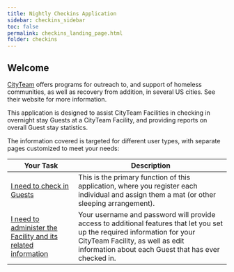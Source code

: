 ```yaml
---
title: Nightly Checkins Application
sidebar: checkins_sidebar
toc: false
permalink: checkins_landing_page.html
folder: checkins
---
```


## Welcome

[CityTeam](https://cityteam.org) offers programs for outreach to, and
support of homeless communities, as well as recovery from addition,
in several US cities.  See their website for more information.

This application is designed to assist CityTeam Facilities in checking in
overnight stay Guests at a CityTeam Facility, and providing reports on
overall Guest stay statistics.

The information covered is targeted for different user types, with separate
pages customized to meet your needs:

| Your Task | Description                                                                                                                                                                                                           |
| --------- |-----------------------------------------------------------------------------------------------------------------------------------------------------------------------------------------------------------------------|
| [I need to check in Guests](checkins_user_overview) | This is the primary function of this application, where you register each individual and assign them a mat (or other sleeping arrangement).                                                                           |
| [I need to administer the Facility and its related information](checkins_admin_overview) | Your username and password will provide access to additional features that let you set up the required information for your CityTeam Facility, as well as edit information about each Guest that has ever checked in. |

